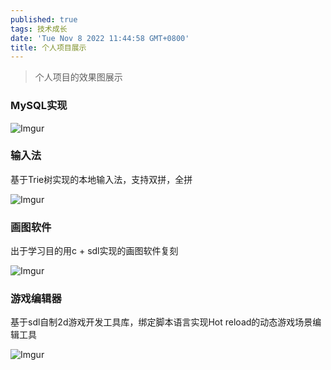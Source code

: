 ```yaml
---
published: true
tags: 技术成长
date: 'Tue Nov 8 2022 11:44:58 GMT+0800'
title: 个人项目展示
---
```

> 个人项目的效果图展示

 ### MySQL实现
 
![Imgur](https://i.imgur.com/2i8t1i9.gif)

 ### 输入法
 
 基于Trie树实现的本地输入法，支持双拼，全拼
 
![Imgur](https://i.imgur.com/5B6dpmC.gif)

 
 ### 画图软件
 
 出于学习目的用c + sdl实现的画图软件复刻
 
 ![Imgur](https://i.imgur.com/1s0WBAb.gif)
 
 ### 游戏编辑器
 
 基于sdl自制2d游戏开发工具库，绑定脚本语言实现Hot reload的动态游戏场景编辑工具
 
 ![Imgur](https://i.imgur.com/LbG6wr0.gif)
